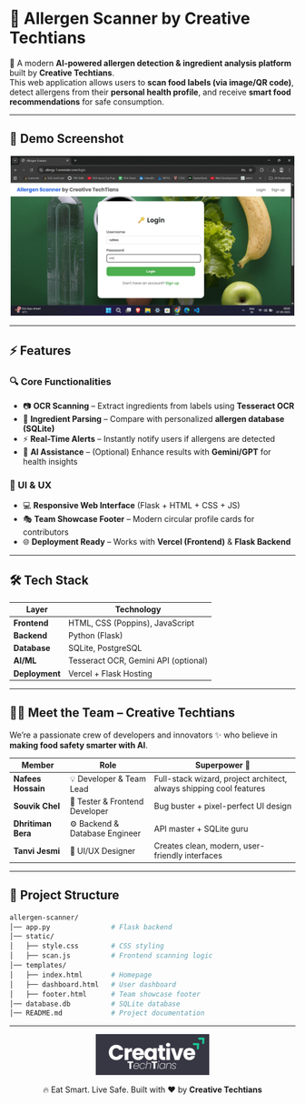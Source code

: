 # 🌟 Allergen Scanner by Creative Techtians  

🚀 A modern **AI-powered allergen detection & ingredient analysis platform** built by **Creative Techtians**.  
This web application allows users to **scan food labels (via image/QR code)**, detect allergens from their **personal health profile**, and receive **smart food recommendations** for safe consumption.  

---

## 📸 Demo Screenshot  

<p align="center">
  <img src="Screenshots/screenshot.gif" width="500"/>
</p>

---

## ⚡ Features  

### 🔍 Core Functionalities  
- 📷 **OCR Scanning** – Extract ingredients from labels using **Tesseract OCR**  
- 🧾 **Ingredient Parsing** – Compare with personalized **allergen database (SQLite)**  
- ⚡ **Real-Time Alerts** – Instantly notify users if allergens are detected  
- 🧠 **AI Assistance** – (Optional) Enhance results with **Gemini/GPT** for health insights  

### 🎨 UI & UX  
- 💻 **Responsive Web Interface** (Flask + HTML + CSS + JS)  
- 🎭 **Team Showcase Footer** – Modern circular profile cards for contributors  
- 🌐 **Deployment Ready** – Works with **Vercel (Frontend)** & **Flask Backend**  

---

## 🛠️ Tech Stack  

| Layer       | Technology |
|-------------|------------|
| **Frontend** | HTML, CSS (Poppins), JavaScript |
| **Backend** | Python (Flask) |
| **Database** | SQLite, PostgreSQL |
| **AI/ML**   | Tesseract OCR, Gemini API (optional) |
| **Deployment** | Vercel + Flask Hosting |

---

## 👨‍💻 Meet the Team – Creative Techtians  

We’re a passionate crew of developers and innovators ✨ who believe in **making food safety smarter with AI**.  

| Member | Role | Superpower 🚀 |
|--------|------|---------------|
| **Nafees Hossain** | 💡 Developer & Team Lead | Full-stack wizard, project architect, always shipping cool features |
| **Souvik Chel** | 🧪 Tester & Frontend Developer | Bug buster + pixel-perfect UI design |
| **Dhritiman Bera** | ⚙️ Backend & Database Engineer | API master + SQLite guru |
| **Tanvi Jesmi** | 🎨 UI/UX Designer | Creates clean, modern, user-friendly interfaces |

---

## 📂 Project Structure  

```bash
allergen-scanner/
│── app.py               # Flask backend
│── static/
│   ├── style.css        # CSS styling
│   ├── scan.js          # Frontend scanning logic
│── templates/
│   ├── index.html       # Homepage
│   ├── dashboard.html   # User dashboard
│   ├── footer.html      # Team showcase footer
│── database.db          # SQLite database
│── README.md            # Project documentation
```

---
<p align="center">
  <img src="Screenshots/logo.png" width="200" alt="Creative Techtians Logo"/>
</p>

<p align="center">🔥 Eat Smart. Live Safe. Built with ❤️ by <b>Creative Techtians</b></p>

